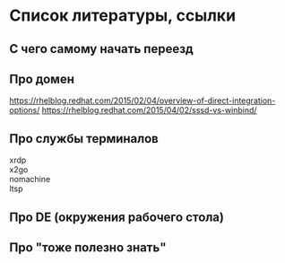# Список литературы, ссылки

## С чего самому начать переезд


## Про домен
https://rhelblog.redhat.com/2015/02/04/overview-of-direct-integration-options/
https://rhelblog.redhat.com/2015/04/02/sssd-vs-winbind/

## Про службы терминалов
xrdp  
x2go  
nomachine  
ltsp  

## Про DE (окружения рабочего стола)



## Про "тоже полезно знать"

